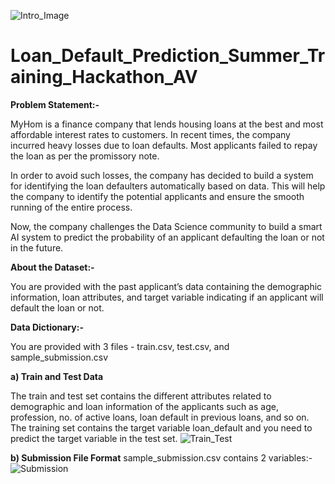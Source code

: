 ![Intro_Image](https://user-images.githubusercontent.com/84449238/180631097-0281830b-6568-4f1b-a5bf-a712ee6863cf.JPG)
# Loan_Default_Prediction_Summer_Training_Hackathon_AV
**Problem Statement:-**

MyHom is a finance company that lends housing loans at the best and most affordable interest rates to customers. In recent times, the company incurred heavy losses due to loan defaults. Most applicants failed to repay the loan as per the promissory note.


In order to avoid such losses, the company has decided to build a system for identifying the loan defaulters automatically based on data. This will help the company to identify the potential applicants and ensure the smooth running of the entire process.


Now, the company challenges the Data Science community to build a smart AI system to predict the probability of an applicant defaulting the loan or not in the future.



**About the Dataset:-**


You are provided with the past applicant’s data containing the demographic information, loan attributes, and target variable indicating if an applicant will default the loan or not.



**Data Dictionary:-**


You are provided with 3 files - train.csv, test.csv, and sample_submission.csv



**a) Train and Test Data**


The train and test set contains the different attributes related to demographic and loan information of the applicants such as age, profession, no. of active loans, loan default in previous loans, and so on. The training set contains the target variable loan_default and you need to predict the target variable in the test set.
![Train_Test](https://user-images.githubusercontent.com/84449238/180631292-39f553b5-73ca-4c34-85ed-b4b568b90a22.JPG)

**b) Submission File Format**
sample_submission.csv contains 2 variables:-
![Submission](https://user-images.githubusercontent.com/84449238/180631303-9503ad1a-94bb-47a1-97ea-0564a054d044.JPG)
